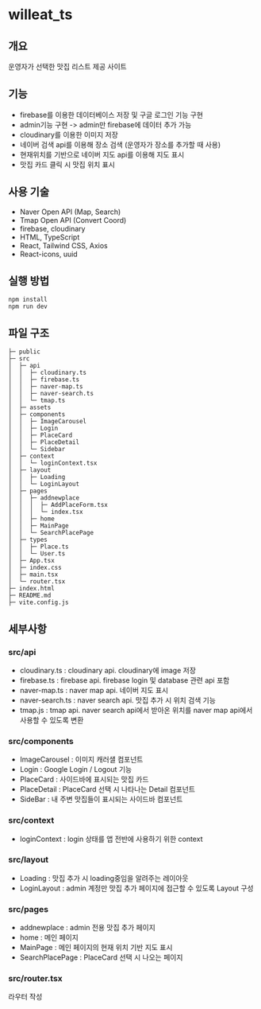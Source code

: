 # willeat_ts
## 개요
운영자가 선택한 맛집 리스트 제공 사이트

## 기능
- firebase를 이용한 데이터베이스 저장 및 구글 로그인 기능 구현
- admin기능 구현 -> admin만 firebase에 데이터 추가 가능
- cloudinary를 이용한 이미지 저장
- 네이버 검색 api를 이용해 장소 검색 (운영자가 장소를 추가할 때 사용)
- 현재위치를 기반으로 네이버 지도 api를 이용해 지도 표시
- 맛집 카드 클릭 시 맛집 위치 표시

## 사용 기술
- Naver Open API (Map, Search)
- Tmap Open API (Convert Coord)
- firebase, cloudinary
- HTML, TypeScript
- React, Tailwind CSS, Axios
- React-icons, uuid

## 실행 방법
```
npm install
npm run dev
```

## 파일 구조
```
├─ public  
├─ src   
│  ├─ api   
│  │  ├─ cloudinary.ts
│  │  ├─ firebase.ts
│  │  ├─ naver-map.ts  
│  │  ├─ naver-search.ts  
│  │  └─ tmap.ts
│  ├─ assets
│  ├─ components  
│  │  ├─ ImageCarousel
│  │  ├─ Login
│  │  ├─ PlaceCard
│  │  ├─ PlaceDetail
│  │  └─ Sidebar  
│  ├─ context  
│  │  └─ loginContext.tsx  
│  ├─ layout
│  │  ├─ Loading
│  │  └─ LoginLayout
│  ├─ pages
│  │  ├─ addnewplace
│  │  │  ├─ AddPlaceForm.tsx
│  │  │  └─ index.tsx
│  │  ├─ home
│  │  ├─ MainPage
│  │  └─ SearchPlacePage
│  ├─ types
│  │  ├─ Place.ts
│  │  └─ User.ts
│  ├─ App.tsx
│  ├─ index.css
│  ├─ main.tsx
│  └─ router.tsx
├─ index.html
├─ README.md
├─ vite.config.js
```
## 세부사항
### src/api
- cloudinary.ts : cloudinary api. cloudinary에 image 저장
- firebase.ts : firebase api. firebase login 및 database 관련 api 포함
- naver-map.ts : naver map api. 네이버 지도 표시
- naver-search.ts : naver search api. 맛집 추가 시 위치 검색 기능
- tmap.js : tmap api. naver search api에서 받아온 위치를 naver map api에서 사용할 수 있도록 변환

### src/components
- ImageCarousel : 이미지 캐러샐 컴포넌트
- Login : Google Login / Logout 기능
- PlaceCard : 사이드바에 표시되는 맛집 카드
- PlaceDetail : PlaceCard 선택 시 나타나는 Detail 컴포넌트
- SideBar : 내 주변 맛집들이 표시되는 사이드바 컴포넌트

### src/context
- loginContext : login 상태를 앱 전반에 사용하기 위한 context

### src/layout
- Loading : 맛집 추가 시 loading중임을 알려주는 레이아웃
- LoginLayout : admin 계정만 맛집 추가 페이지에 접근할 수 있도록 Layout 구성

### src/pages
- addnewplace : admin 전용 맛집 추가 페이지
- home : 메인 페이지
- MainPage : 메인 페이지의 현재 위치 기반 지도 표시
- SearchPlacePage : PlaceCard 선택 시 나오는 페이지

### src/router.tsx
라우터 작성

